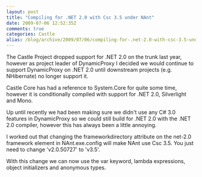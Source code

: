 ```yaml
---
layout: post
title: "Compiling for .NET 2.0 with Csc 3.5 under NAnt"
date: 2009-07-06 12:52:35Z
comments: true
categories: Castle
alias: /blog/archive/2009/07/06/compiling-for-.net-2.0-with-csc-3.5-under-nant.aspx
---
```


The Castle Project dropped support for .NET 2.0 on the trunk last year, however as project leader of DynamicProxy I decided we would
continue to support DynamicProxy on .NET 2.0 until downstream projects (e.g. NHibernate) no longer support it.

Castle Core has had a reference to System.Core for quite some time, however it is conditionally compiled with support for .NET 2.0,
Silverlight and Mono.

Up until recently we had been making sure we didn't use any C# 3.0 features in DynamicProxy so we could still build for .NET 2.0 with
the .NET 2.0 compiler, however this has always been a little annoying.

I worked out that changing the frameworkdirectory attribute on the net-2.0 framework element in NAnt.exe.config will make NAnt use
Csc 3.5. You just need to change 'v2.0.50727' to 'v3.5'.

With this change we can now use the var keyword, lambda expressions, object initializers and anonymous types.
